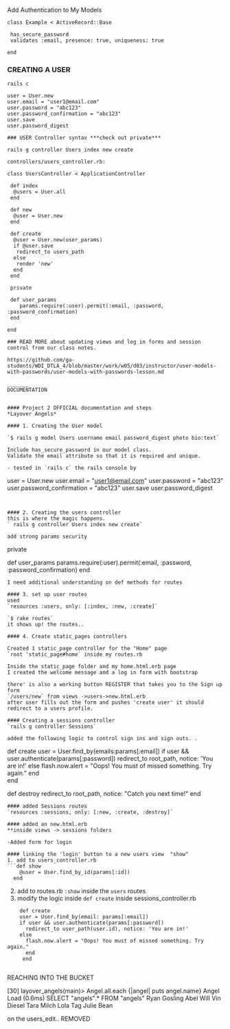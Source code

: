 Add Authentication to My Models

```
class Example < ActiveRecord::Base
 
 has_secure_password
 validates :email, presence: true, uniqueness: true

end
```

### CREATING A USER
```
rails c

user = User.new
user.email = "user1@email.com"
user.password = "abc123"
user.password_confirmation = "abc123"
user.save
user.password_digest

### USER Controller syntax ***check out private***

rails g controller Users index new create

controllers/users_controller.rb:

class UsersController < ApplicationController

 def index
  @users = User.all
 end

 def new
  @user = User.new
 end

 def create
  @user = User.new(user_params)
  if @user.save
   redirect_to users_path
  else
   render 'new'
  end
 end

 private

 def user_params
    params.require(:user).permit(:email, :password, :password_confirmation)
 end

end

### READ MORE about updating views and log in forms and session control from our class notes.

https://github.com/ga-students/WDI_DTLA_4/blob/master/work/w05/d03/instructor/user-models-with-passwords/user-models-with-passwords-lesson.md

_______
DOCUMENTATION


#### Project 2 OFFICIAL documentation and steps
*Layover Angels*

#### 1. Creating the User model 

`$ rails g model Users username email password_digest photo bio:text`  

Include has_secure_password in our model class.
Validate the email attribute so that it is required and unique.

- tested in `rails c` the rails console by 
```
user = User.new
user.email = "user1@email.com"
user.password = "abc123"
user.password_confirmation = "abc123"
user.save
user.password_digest
```


#### 2. Creating the users controller 
this is where the magic happens.
` rails g controller Users index new create`

add strong params security 

```
private

 def user_params
    params.require(:user).permit(:email, :password, :password_confirmation)
 end
```
I need additional understanding on def methods for routes

#### 3. set up user routes
used  
`resources :users, only: [:index, :new, :create]`

`$ rake routes`
it shows up! the routes..

#### 4. Create static_pages controllers

Created 1 static_page controller for the "Home" page 
`root 'static_page#home` inside my routes.rb

Inside the static_page folder and my home.html.erb page
I created the welcome message and a log in form with bootstrap

there' is also a working button REGISTER that takes you to the Sign up form
`/users/new` from views ->users->new.html.erb
after user fills out the form and pushes 'create user' it should redirect to a users profile.

#### Creating a sessions controller
`rails g controller Sessions`

added the following logic to control sign ins and sign outs. .

```
def create
  user = User.find_by(emails:params[:email])
  if user && user.authenticate(params[:password])
    redirect_to root_path, notice: 'You are in!'
  else
    flash.now.alert = "Oops! You must of missed something. Try again."
    end  
   end
   
def destroy
  redirect_to root_path, notice: "Catch you next time!"
end
```
#### added Sessions routes
`resources :sessions, only: [:new, :create, :destroy]`

#### added an new.html.erb
**inside views -> sessions folders

-Added form for login

#### linking the 'login' button to a new users view  "show"
1. add to users_controller.rb 
```def show
    @user = User.find_by_id(params[:id])
  end
```
2. add to routes.rb `:show` inside the `users`  routes
3. modify the logic inside `def create` inside sessions_controller.rb

```   
    def create
    user = User.find_by(email: params[:email])
    if user && user.authenticate(params[:password])
      redirect_to user_path(user.id), notice: 'You are in!'
    else
      flash.now.alert = "Oops! You must of missed something. Try again."
      end  
     end
   
   ```

   REACHING INTO THE BUCKET

   [30] layover_angels(main)> Angel.all.each {|angel| puts angel.name}
  Angel Load (0.6ms)  SELECT "angels".* FROM "angels"
Ryan Gosling
Abel
Will
Vin Diesel
Tara Milch
Lola Tag
Julie Bean

on the users_edit.. REMOVED

<form accept-charset="UTF-8" action="/users/1" class="edit_user"
      id="edit_user_1" method="post">
  <input name="_method" type="hidden" value="patch" />
